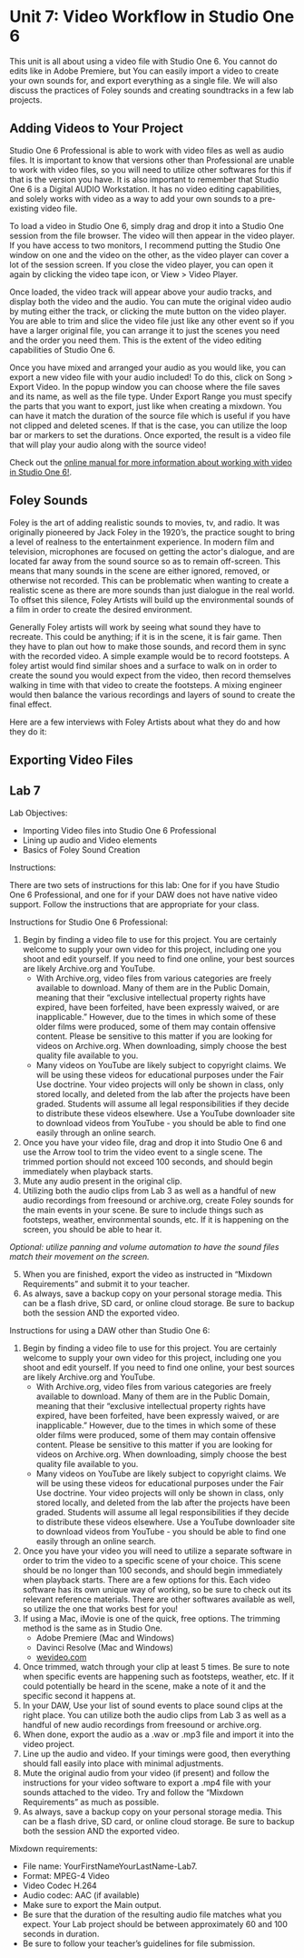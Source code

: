 # Unit 7: Video Workflow in Studio One 6

This unit is all about using a video file with Studio One 6. You cannot do edits like in Adobe Premiere, but You can easily import a video to create your own sounds for, and export everything as a single file. We will also discuss the practices of Foley sounds and creating soundtracks in a few lab projects.

 

## Adding Videos to Your Project

Studio One 6 Professional is able to work with video files as well as audio files. It is important to know that versions other than Professional are unable to work with video files, so you will need to utilize other softwares for this if that is the version you have. It is also important to remember that Studio One 6 is a Digital AUDIO Workstation. It has no video editing capabilities, and solely works with video as a way to add your own sounds to a pre-existing video file.

To load a video in Studio One 6, simply drag and drop it into a Studio One session from the file browser. The video will then appear in the video player. If you have access to two monitors, I recommend putting the Studio One window on one and the video on the other, as the video player can cover a lot of the session screen. If you close the video player, you can open it again by clicking the video tape icon, or View > Video Player.

Once loaded, the video track will appear above your audio tracks, and display both the video and the audio. You can mute the original video audio by muting either the track, or clicking the mute button on the video player. You are able to trim and slice the video file just like any other event so if you have a larger original file, you can arrange it to just the scenes you need and the order you need them. This is the extent of the video editing capabilities of Studio One 6.

Once you have mixed and arranged your audio as you would like, you can export a new video file with your audio included! To do this, click on Song > Export Video. In the popup window you can choose where the file saves and its name, as well as the file type. Under Export Range you must specify the parts that you want to export, just like when creating a mixdown. You can have it match the duration of the source file which is useful if you have not clipped and deleted scenes. If that is the case, you can utilize the loop bar or markers to set the durations. Once exported, the result is a video file that will play your audio along with the source video!

Check out the [online manual for more information about working with video in Studio One 6!](https://s1manual.presonus.com/StudioOneReferenceManual.htm#Video_Playback_and_Sync_Topics/Chapter-Video_Playback_and_Sync.htm?TocPath=Video%2520Playback%2520and%2520Sync%257C_____0).

## Foley Sounds

Foley is the art of adding realistic sounds to movies, tv, and radio. It was originally pioneered by Jack Foley in the 1920’s, the practice sought to bring a level of realness to the entertainment experience. In modern film and television, microphones are focused on getting the actor's dialogue, and are located far away from the sound source so as to remain off-screen. This means that many sounds in the scene are either ignored, removed, or otherwise not recorded. This can be problematic when wanting to create a realistic scene as there are more sounds than just dialogue in the real world. To offset this silence, Foley Artists will build up the environmental sounds of a film in order to create the desired environment.

Generally Foley artists will work by seeing what sound they have to recreate. This could be anything; if it is in the scene, it is fair game. Then they have to plan out how to make those sounds, and record them in sync with the recorded video. A simple example would be to record footsteps. A foley artist would find similar shoes and a surface to walk on in order to create the sound you would expect from the video, then record themselves walking in time with that video to create the footsteps. A mixing engineer would then balance the various recordings and layers of sound to create the final effect. 

Here are a few interviews with Foley Artists about what they do and how they do it:

## Exporting Video Files

## Lab 7

Lab Objectives:

* Importing Video files into Studio One 6 Professional
* Lining up audio and Video elements
* Basics of Foley Sound Creation

Instructions:

There are two sets of instructions for this lab: One for if you have Studio One 6 Professional, and one for if your DAW does not have native video support. Follow the instructions that are appropriate for your class.

Instructions for Studio One 6 Professional:

1. Begin by finding a video file to use for this project. You are certainly welcome to supply your own video for this project, including one you shoot and edit yourself. If you need to find one online, your best sources are likely Archive.org and YouTube.
    * With Archive.org, video files from various categories are freely available to download. Many of them are in the Public Domain, meaning that their “exclusive intellectual property rights have expired, have been forfeited, have been expressly waived, or are inapplicable.” However, due to the times in which some of these older films were produced, some of them may contain offensive content. Please be sensitive to this matter if you are looking for videos on Archive.org. When downloading, simply choose the best quality file available to you.
    * Many videos on YouTube are likely subject to copyright claims. We will be using these videos for educational purposes under the Fair Use doctrine. Your video projects will only be shown in class, only stored locally, and deleted from the lab after the projects have been graded. Students will assume all legal responsibilities if they decide to distribute these videos elsewhere. Use a YouTube downloader site to download videos from YouTube - you should be able to find one easily through an online search.
2. Once you have your video file, drag and drop it into Studio One 6 and use the Arrow tool to trim the video event to a single scene. The trimmed portion should not exceed 100 seconds, and should begin immediately when playback starts.
3. Mute any audio present in the original clip.
4. Utilizing both the audio clips from Lab 3 as well as a handful of new audio recordings from freesound or archive.org, create Foley sounds for the main events in your scene. Be sure to include things such as footsteps, weather, environmental sounds, etc. If it is happening on the screen, you should be able to hear it.

_Optional: utilize panning and volume automation to have the sound files match their movement on the screen._

5. When you are finished, export the video as instructed in “Mixdown Requirements” and submit it to your teacher.
6. As always, save a backup copy on your personal storage media. This can be a flash drive, SD card, or online cloud storage. Be sure to backup both the session AND the exported video.

Instructions for using a DAW other than Studio One 6:

1. Begin by finding a video file to use for this project. You are certainly welcome to supply your own video for this project, including one you shoot and edit yourself. If you need to find one online, your best sources are likely Archive.org and YouTube.
    * With Archive.org, video files from various categories are freely available to download. Many of them are in the Public Domain, meaning that their “exclusive intellectual property rights have expired, have been forfeited, have been expressly waived, or are inapplicable.” However, due to the times in which some of these older films were produced, some of them may contain offensive content. Please be sensitive to this matter if you are looking for videos on Archive.org. When downloading, simply choose the best quality file available to you.
    * Many videos on YouTube are likely subject to copyright claims. We will be using these videos for educational purposes under the Fair Use doctrine. Your video projects will only be shown in class, only stored locally, and deleted from the lab after the projects have been graded. Students will assume all legal responsibilities if they decide to distribute these videos elsewhere. Use a YouTube downloader site to download videos from YouTube - you should be able to find one easily through an online search.
2. Once you have your video you will need to utilize a separate software in order to trim the video to a specific scene of your choice. This scene should be no longer than 100 seconds, and should begin immediately when playback starts. There are a few options for this. Each video software has its own unique way of working, so be sure to check out its relevant reference materials. There are other softwares available as well, so utilize the one that works best for you!
3. If using a Mac, iMovie is one of the quick, free options. The trimming method is the same as in Studio One. 
    * Adobe Premiere (Mac and Windows)
    * Davinci Resolve (Mac and Windows)
    * [wevideo.com](https://www.wevideo.com)
4. Once trimmed, watch through your clip at least 5 times. Be sure to note when specific events are happening such as footsteps, weather, etc. If it could potentially be heard in the scene, make a note of it and the specific second it happens at.
5. In your DAW, Use your list of sound events to place sound clips at the right place. You can utilize both the audio clips from Lab 3 as well as a handful of new audio recordings from freesound or archive.org.
6. When done, export the audio as a .wav or .mp3 file and import it into the video project.
7. Line up the audio and video. If your timings were good, then everything should fall easily into place with minimal adjustments.
8. Mute the original audio from your video (if present) and follow the instructions for your video software to export a .mp4 file with your sounds attached to the video. Try and follow the “Mixdown Requirements” as much as possible.
9. As always, save a backup copy on your personal storage media. This can be a flash drive, SD card, or online cloud storage. Be sure to backup both the session AND the exported video.

Mixdown requirements:

* File name: YourFirstNameYourLastName-Lab7.
* Format: MPEG-4 Video
* Video Codec H.264
* Audio codec: AAC (if available)
* Make sure to export the Main output.
* Be sure that the duration of the resulting audio file matches what you expect. Your Lab project should be between approximately 60 and 100 seconds in duration.
* Be sure to follow your teacher’s guidelines for file submission.

 